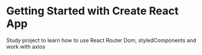 # Getting Started with Create React App

Study project to learn how to use React Router Dom, styledComponents and work with axios
